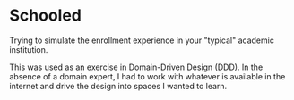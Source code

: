 # Schooled

Trying to simulate the enrollment experience in your "typical" academic institution.

This was used as an exercise in Domain-Driven Design (DDD). In the absence of a domain expert, I had to work with whatever is available in the internet and drive the design into spaces I wanted to learn.